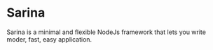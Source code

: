 Sarina
=========
Sarina is a minimal and flexible NodeJs framework that lets you write moder, fast, easy application.
